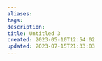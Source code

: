 ```yaml
---
aliases: 
tags: 
description:
title: Untitled 3
created: 2023-05-10T12:54:02
updated: 2023-07-15T21:33:03
---
```

